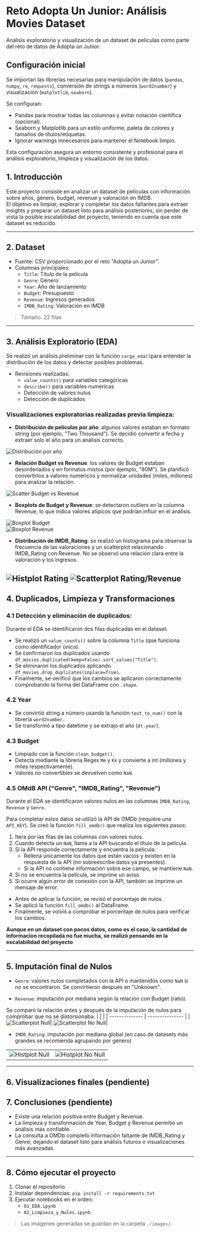 # Reto Adopta Un Junior: Análisis Movies Dataset
Análisis exploratorio y visualización de un dataset de películas como parte del reto de datos de Adopta un Junior.

## Configuración inicial

Se importan las librerías necesarias para manipulación de datos (`pandas`, `numpy`, `re`, `requests`), conversión de strings a números (`word2number`) y visualización (`matplotlib`, `seaborn`).

Se configuran:  
- Pandas para mostrar todas las columnas y evitar notación científica (opcional).  
- Seaborn y Matplotlib para un estilo uniforme, paleta de colores y tamaños de títulos/etiquetas.  
- Ignorar warnings innecesarios para mantener el Notebook limpio.

Esta configuración asegura un entorno consistente y profesional para el análisis exploratorio, limpieza y visualización de los datos.


## 1. Introducción
Este proyecto consiste en analizar un dataset de películas con información sobre años, género, budget, revenue y valoración en IMDB.  
El objetivo es limpiar, explorar y completar los datos faltantes para extraer insights y preparar un dataset listo para análisis posteriores, sin perder de vista la posible escalabilidad del proyecto, teniendo en cuenta que este dataset es reducido.

---

## 2. Dataset
- Fuente: CSV proporcionado por el reto "Adopta un Junior".
- Columnas principales:
  - `Title`: Título de la película
  - `Genre`: Género
  - `Year`: Año de lanzamiento
  - `Budget`: Presupuesto
  - `Revenue`: Ingresos generados
  - `IMDB_Rating`: Valoración en IMDB

> Tamaño: 22 filas 

---

## 3. Análisis Exploratorio (EDA)
Se realizó un análisis preliminar con la función `carga_eda()`para entender la distribución de los datos y detectar posibles problemas.  
- Revisiones realizadas:
  - `value_counts()` para variables categóricas
  - `describe()` para variables numéricas
  - Detección de valores nulos
  - Detección de duplicados


### Visualizaciones exploratorias realizadas previa limpieza:
- **Distribución de películas por año**: algunos valores estaban en formato string (por ejemplo, "Two Thousand"). Se decidió convertir a fecha y extraer solo el año para un análisis correcto.

![Distribución por año ](images/histplot_years.png)

- **Relación Budget vs Revenue**: los valores de Budget estaban desordenados y en formatos mixtos (por ejemplo, "80M"). Se planificó convertirlos a valores numéricos y normalizar unidades (miles, millones) para analizar la relación.

![Scatter Budget vs Revenue](./images/scatter_budget_revenue.png)

- **Boxplots de Budget y Revenue**: se detectaron outliers en la columna Revenue, lo que indica valores atípicos que podrían influir en el análisis.

![Boxplot Budget](./images/boxplot_budget.png)  
![Boxplot Revenue](./images/boxplot_revenue.png)

- **Distribución de IMDB_Rating**: se realizó un histograma para observar la frecuencia de las valoraciones y un scatterplot relacionando IMDB_Rating con Revenue. No se observó una relación clara entre la valoración y los ingresos.

![Histplot Rating](images/histplot_ratings.png)
![Scatterplot Rating/Revenue](images/scatter_rating_revenue.png)
---

## 4. Duplicados, Limpieza y Transformaciones

### 4.1 Detección y eliminación de duplicados:  
  Durante el EDA se identificaron dos filas duplicadas en el dataset.  
  - Se realizó un `value_counts()` sobre la columna `Title` (que funciona como identificador único).  
  - Se confirmaron los duplicados usando `df_movies.duplicated(keep=False).sort_values("Title")`.  
  - Se eliminaron los duplicados aplicando `df_movies.drop_duplicates(inplace=True)`.  
  - Finalmente, se verificó que los cambios se aplicaron correctamente comprobando la forma del DataFrame con `.shape`.

### 4.2 Year
- Se convirtió string a número usando la función `text_to_num()` con la librería `word2number`.  
- Se transformó a tipo datetime y se extrajo el año (`dt.year`).

### 4.3 Budget
- Limpiado con la función `clean_budget()`.  
- Detecta mediante la librería Regex `Mm` y `Kk` y convierte a int (millones y miles respectivamente).  
- Valores no convertibles se devuelven como `NaN`.

### 4.5 OMdB API ("Genre", "IMDB_Rating", "Revenue")

Durante el EDA se identificaron valores nulos en las columnas `IMDB_Rating`, `Revenue` y `Genre`.  

  Para completar estos datos se utilizó la API de OMDb (requiere una `API_KEY`). Se creó la función `fill_omdb()` que realiza los siguientes pasos:  
  1. Itera por las filas de las columnas con valores nulos.  
  2. Cuando detecta un `NaN`, llama a la API buscando el título de la película.  
  3. Si la API responde correctamente y encuentra la película:  
      - Rellena únicamente los datos que están vacíos y existen en la respuesta de la API (no sobreescribe datos ya presentes).  
      - Si la API no contiene información sobre ese campo, se mantiene `NaN`.  
  4. Si no se encuentra la película, se imprime un aviso.  
  5. Si ocurre algún error de conexión con la API, también se imprime un mensaje de error.  

- Antes de aplicar la función, se revisó el porcentaje de nulos.  
- Se aplicó la función `fill_omdb()` al DataFrame.  
- Finalmente, se volvió a comprobar el porcentaje de nulos para verificar los cambios.

**Aunque en un dataset con pocos datos, como es el caso, la cantidad de informacion recopilada no fue mucha, se realizó pensando en la escalabilidad del proyecto**

---

## 5. Imputación final de Nulos
- `Genre`: valores nulos completados con la API o mantenidos como `NaN` si no se encontraron. Se convirtieron después en "Unknown".

- `Revenue`: imputación por mediana según la relación con Budget (ratio). 

Se comparó la relación antes y después de la imputación de nulos para comprobar que no se distorsionaba.
|  |  |
| -------------- | --------------- |
|![Scatterplot Null](images/null_scatter_budget_revenue.png)| ![Scatterplot No Null](images/null_scatter_budget_revenue.png)|

- `IMDB_Rating`: imputación por mediana global (en caso de datasets más grandes se recomienda agrupando por género)

|  |  |
| -------------- | --------------- |
|![Histplot Null](images/histplot_rating.png)| ![Histplot No Null](images/no_null_histplot_rating.png)|


---

## 6. Visualizaciones finales (pendiente)

## 7. Conclusiones (pendiente)
- Existe una relación positiva entre Budget y Revenue.  
- La limpieza y transformación de Year, Budget y Revenue permitió un análisis más confiable.  
- La consulta a OMDb completó información faltante de IMDB_Rating y Genre, dejando el dataset listo para análisis futuros o visualizaciones más avanzadas.  

---

## 8. Cómo ejecutar el proyecto
1. Clonar el repositorio  
2. Instalar dependencias: `pip install -r requirements.txt`
3. Ejecutar notebooks en el orden:
   - `01_EDA.ipynb`  
   - `02_Limpieza_y_Nulos.ipynb`  

> Las imágenes generadas se guardan en la carpeta `./images/`.
